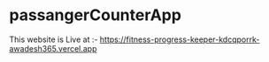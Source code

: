 # passangerCounterApp

This website is Live at :- https://fitness-progress-keeper-kdcqporrk-awadesh365.vercel.app
